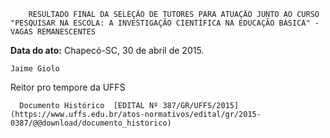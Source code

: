         RESULTADO FINAL DA SELEÇÃO DE TUTORES PARA ATUAÇÃO JUNTO AO CURSO "PESQUISAR NA ESCOLA: A INVESTIGAÇÃO CIENTÍFICA NA EDUCAÇÃO BÁSICA" - VAGAS REMANESCENTES  

   **Data do ato:** Chapecó-SC, 30 de abril de 2015.   
 

    Jaime Giolo   
 Reitor pro tempore da UFFS 

      Documento Histórico  [EDITAL Nº 387/GR/UFFS/2015](https://www.uffs.edu.br/atos-normativos/edital/gr/2015-0387/@@download/documento_historico)     
      